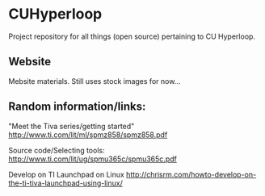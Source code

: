 # CUHyperloop
Project repository for all things (open source) pertaining to CU Hyperloop.

## Website
Mebsite materials. Still uses stock images for now...


## Random information/links:
"Meet the Tiva series/getting started"
http://www.ti.com/lit/ml/spmz858/spmz858.pdf

Source code/Selecting tools:
http://www.ti.com/lit/ug/spmu365c/spmu365c.pdf

Develop on TI Launchpad on Linux
http://chrisrm.com/howto-develop-on-the-ti-tiva-launchpad-using-linux/
